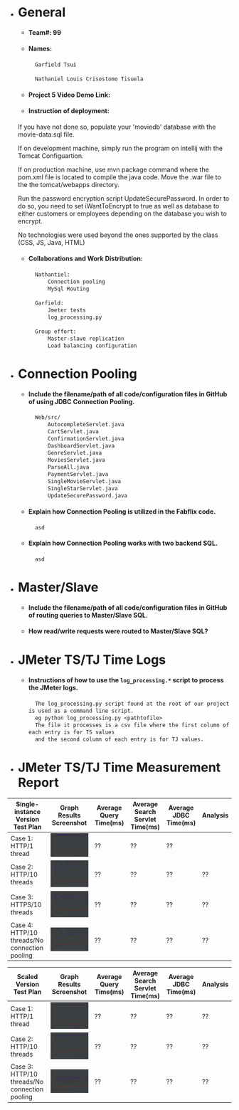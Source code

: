 - # General
    - #### Team#: 99
    
    - #### Names:
            Garfield Tsui
    
            Nathaniel Louis Crisostomo Tisuela
    
    - #### Project 5 Video Demo Link:

    - #### Instruction of deployment:
    If you have not done so, populate your 'moviedb' database with the movie-data.sql file.
    
    If on development machine, simply run the program on intellij with the Tomcat Configuartion.
    
    If on production machine, use mvn package command where the pom.xml file is located to compile the java code. Move the .war file to the the tomcat/webapps directory.
    
    Run the password encryption script UpdateSecurePassword. In order to do so, you need to set iWantToEncrypt to true as well as database to either customers or employees depending on the database you wish to encrypt.
    
    No technologies were used beyond the ones supported by the class (CSS, JS, Java, HTML)

    - #### Collaborations and Work Distribution:
            Nathantiel:
                Connection pooling
                MySql Routing
            
            Garfield:
                Jmeter tests
                log_processing.py
                
            Group effort:
                Master-slave replication
                Load balancing configuration


- # Connection Pooling
    - #### Include the filename/path of all code/configuration files in GitHub of using JDBC Connection Pooling.
            
            Web/src/
                AutocompleteServlet.java
                CartServlet.java
                ConfirmationServlet.java 
                DashboardServlet.java
                GenreServlet.java
                MoviesServlet.java
                ParseAll.java
                PaymentServlet.java
                SingleMovieServlet.java
                SingleStarServlet.java
                UpdateSecurePassword.java
            
    - #### Explain how Connection Pooling is utilized in the Fabflix code.
            
            asd
    - #### Explain how Connection Pooling works with two backend SQL.
    
            asd
    

- # Master/Slave
    - #### Include the filename/path of all code/configuration files in GitHub of routing queries to Master/Slave SQL.

    - #### How read/write requests were routed to Master/Slave SQL?
    

- # JMeter TS/TJ Time Logs
    - #### Instructions of how to use the `log_processing.*` script to process the JMeter logs.
    
            The log_processing.py script found at the root of our project is used as a command line script.
            eg python log_processing.py <pathtofile>
            The file it processes is a csv file where the first column of each entry is for TS values 
            and the second column of each entry is for TJ values.


- # JMeter TS/TJ Time Measurement Report

| **Single-instance Version Test Plan**          | **Graph Results Screenshot** | **Average Query Time(ms)** | **Average Search Servlet Time(ms)** | **Average JDBC Time(ms)** | **Analysis** |
|------------------------------------------------|------------------------------|----------------------------|-------------------------------------|---------------------------|--------------|
| Case 1: HTTP/1 thread                          | ![](img/single-pooling-1thread.png)   | ??                         | ??                                  | ??                        |              |
| Case 2: HTTP/10 threads                        | ![](img/single-pooling-10threads-http.png)   | ??                         | ??                                  | ??                        | ??           |
| Case 3: HTTPS/10 threads                       | ![](img/single-pooling-10threads-https.png)   | ??                         | ??                                  | ??                        | ??           |
| Case 4: HTTP/10 threads/No connection pooling  | ![](img/single-noPool-10thread.png)   | ??                         | ??                                  | ??                        | ??           |

| **Scaled Version Test Plan**                   | **Graph Results Screenshot** | **Average Query Time(ms)** | **Average Search Servlet Time(ms)** | **Average JDBC Time(ms)** | **Analysis** |
|------------------------------------------------|------------------------------|----------------------------|-------------------------------------|---------------------------|--------------|
| Case 1: HTTP/1 thread                          | ![](img/scaled-pooling-1thread.png)   | ??                         | ??                                  | ??                        | ??           |
| Case 2: HTTP/10 threads                        | ![](img/scaled-pooling-10thread.png)   | ??                         | ??                                  | ??                        | ??           |
| Case 3: HTTP/10 threads/No connection pooling  | ![](img/scaled-noPool-10thread.png)   | ??                         | ??                                  | ??                        | ??           |


